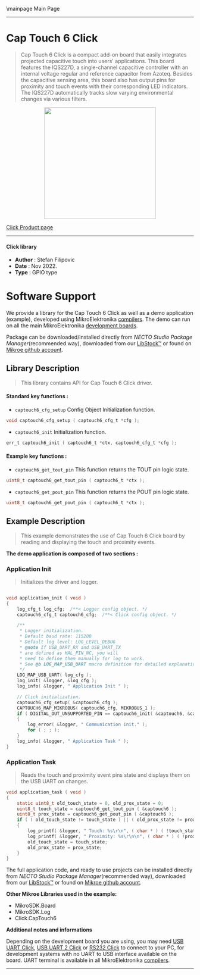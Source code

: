 \mainpage Main Page

---
# Cap Touch 6 Click

> Cap Touch 6 Click is a compact add-on board that easily integrates projected capacitive touch into users' applications. This board features the IQS227D, a single-channel capacitive controller with an internal voltage regular and reference capacitor from Azoteq. Besides the capacitive sensing area, this board also has output pins for proximity and touch events with their corresponding LED indicators. The IQS227D automatically tracks slow varying environmental changes via various filters.

<p align="center">
  <img src="https://download.mikroe.com/images/click_for_ide/captouch6_click.png" height=300px>
</p>

[Click Product page](https://www.mikroe.com/cap-touch-6-click)

---


#### Click library

- **Author**        : Stefan Filipovic
- **Date**          : Nov 2022.
- **Type**          : GPIO type


# Software Support

We provide a library for the Cap Touch 6 Click
as well as a demo application (example), developed using MikroElektronika
[compilers](https://www.mikroe.com/necto-studio).
The demo can run on all the main MikroElektronika [development boards](https://www.mikroe.com/development-boards).

Package can be downloaded/installed directly from *NECTO Studio Package Manager*(recommended way), downloaded from our [LibStock&trade;](https://libstock.mikroe.com) or found on [Mikroe github account](https://github.com/MikroElektronika/mikrosdk_click_v2/tree/master/clicks).

## Library Description

> This library contains API for Cap Touch 6 Click driver.

#### Standard key functions :

- `captouch6_cfg_setup` Config Object Initialization function.
```c
void captouch6_cfg_setup ( captouch6_cfg_t *cfg );
```

- `captouch6_init` Initialization function.
```c
err_t captouch6_init ( captouch6_t *ctx, captouch6_cfg_t *cfg );
```

#### Example key functions :

- `captouch6_get_tout_pin` This function returns the TOUT pin logic state.
```c
uint8_t captouch6_get_tout_pin ( captouch6_t *ctx );
```

- `captouch6_get_pout_pin` This function returns the POUT pin logic state.
```c
uint8_t captouch6_get_pout_pin ( captouch6_t *ctx );
```

## Example Description

> This example demonstrates the use of Cap Touch 6 Click board by reading and displaying the touch and proximity events.

**The demo application is composed of two sections :**

### Application Init

> Initializes the driver and logger.

```c

void application_init ( void )
{
    log_cfg_t log_cfg;  /**< Logger config object. */
    captouch6_cfg_t captouch6_cfg;  /**< Click config object. */

    /** 
     * Logger initialization.
     * Default baud rate: 115200
     * Default log level: LOG_LEVEL_DEBUG
     * @note If USB_UART_RX and USB_UART_TX 
     * are defined as HAL_PIN_NC, you will 
     * need to define them manually for log to work. 
     * See @b LOG_MAP_USB_UART macro definition for detailed explanation.
     */
    LOG_MAP_USB_UART( log_cfg );
    log_init( &logger, &log_cfg );
    log_info( &logger, " Application Init " );

    // Click initialization.
    captouch6_cfg_setup( &captouch6_cfg );
    CAPTOUCH6_MAP_MIKROBUS( captouch6_cfg, MIKROBUS_1 );
    if ( DIGITAL_OUT_UNSUPPORTED_PIN == captouch6_init( &captouch6, &captouch6_cfg ) ) 
    {
        log_error( &logger, " Communication init." );
        for ( ; ; );
    }
    log_info( &logger, " Application Task " );
}

```

### Application Task

> Reads the touch and proximity event pins state and displays them on the USB UART on changes.

```c
void application_task ( void )
{
    static uint8_t old_touch_state = 0, old_prox_state = 0;
    uint8_t touch_state = captouch6_get_tout_pin ( &captouch6 );
    uint8_t prox_state = captouch6_get_pout_pin ( &captouch6 );
    if ( ( old_touch_state != touch_state ) || ( old_prox_state != prox_state ) )
    {
        log_printf( &logger, " Touch: %s\r\n", ( char * ) ( !touch_state ? "detected" : "idle" ) );
        log_printf( &logger, " Proximity: %s\r\n\n", ( char * ) ( !prox_state ? "detected" : "idle" ) );
        old_touch_state = touch_state;
        old_prox_state = prox_state;
    }
}
```

The full application code, and ready to use projects can be installed directly from *NECTO Studio Package Manager*(recommended way), downloaded from our [LibStock&trade;](https://libstock.mikroe.com) or found on [Mikroe github account](https://github.com/MikroElektronika/mikrosdk_click_v2/tree/master/clicks).

**Other Mikroe Libraries used in the example:**

- MikroSDK.Board
- MikroSDK.Log
- Click.CapTouch6

**Additional notes and informations**

Depending on the development board you are using, you may need
[USB UART Click](https://www.mikroe.com/usb-uart-click),
[USB UART 2 Click](https://www.mikroe.com/usb-uart-2-click) or
[RS232 Click](https://www.mikroe.com/rs232-click) to connect to your PC, for
development systems with no UART to USB interface available on the board. UART
terminal is available in all MikroElektronika
[compilers](https://shop.mikroe.com/compilers).

---

